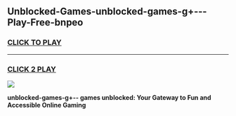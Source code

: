 
## Unblocked-Games-unblocked-games-g+---Play-Free-bnpeo
<h3>
<a href="https://premium76.site?title=unblocked-games-g+--&ref=23A">CLICK TO PLAY</a></h3>
<hr>

<h3>
<a href="https://premium76.site?title=unblocked-games-g+--&ref=23A">CLICK 2 PLAY</a>
  
</h3>

<a href="https://premium76.site?title=unblocked-games-g+--&ref=23A"><img src="https://clearcache.store/games.png"></a>


**unblocked-games-g+-- games unblocked: Your Gateway to Fun and Accessible Online Gaming**
